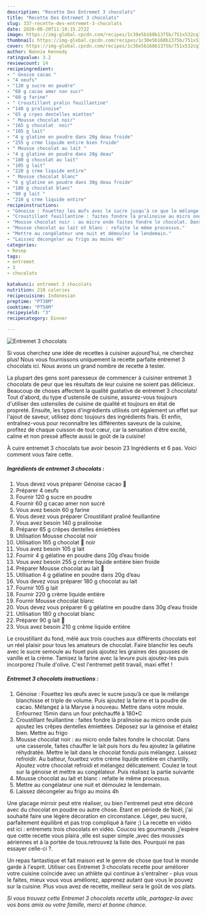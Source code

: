 ```yaml
---
description: "Recette Des Entremet 3 chocolats"
title: "Recette Des Entremet 3 chocolats"
slug: 337-recette-des-entremet-3-chocolats
date: 2020-08-20T11:10:15.272Z
image: https://img-global.cpcdn.com/recipes/1c30e5b168b1375b/751x532cq70/entremet-3-chocolats-photo-principale-de-la-recette.jpg
thumbnail: https://img-global.cpcdn.com/recipes/1c30e5b168b1375b/751x532cq70/entremet-3-chocolats-photo-principale-de-la-recette.jpg
cover: https://img-global.cpcdn.com/recipes/1c30e5b168b1375b/751x532cq70/entremet-3-chocolats-photo-principale-de-la-recette.jpg
author: Nannie Kennedy
ratingvalue: 3.2
reviewcount: 14
recipeingredient:
- " Gnoise cacao "
- "4 oeufs"
- "120 g sucre en poudre"
- "60 g cacao amer non sucr"
- "60 g farine"
- " Croustillant pralin feuillantine"
- "140 g pralinoise"
- "65 g crpes dentelles miettes"
- " Mousse chocolat noir"
- "165 g chocolat  noir"
- "105 g lait"
- "4 g glatine en poudre dans 20g deau froide"
- "255 g crme liquide entire bien froide"
- " Mousse chocolat au lait "
- "4 g glatine en poudre dans 20g deau"
- "180 g chocolat au lait"
- "105 g lait"
- "220 g crme liquide entire"
- " Mousse chocolat blanc"
- "6 g glatine en poudre dans 30g deau froide"
- "180 g chocolat blanc"
- "90 g lait "
- "210 g crme liquide entire"
recipeinstructions:
- "Génoise : Fouettez les œufs avec le sucre jusqu’à ce que le mélange blanchisse et triple de volume. Puis ajoutez la farine et la poudre de cacao. Mélangez à la Maryse à nouveau. Mettre dans votre moule. Enfournez 15min dans un four préchauffé à 180•C"
- "Croustillant feuillantine : faites fondre là pralinoise au micro onde puis ajoutez les crêpes dentelles émiettées. Déposez sur la génoise et étalez bien. Mettre au frigo"
- "Mousse chocolat noir : au micro onde faites fondre le chocolat. Dans une casserole, faites chauffer le lait puis hors du feu ajoutez la gélatine réhydratée. Mettre le lait dans le chocolat fondu puis mélangez. Laissez refroidir. Au batteur, fouettez votre crème liquide entière en chantilly. Ajoutez votre chocolat refroidi et mélangez délicatement. Coulez le tout sur la génoise et mettre au congélateur. Puis réalisez la partie suivante"
- "Mousse chocolat au lait et blanc : refaite le même processus."
- "Mettre au congélateur une nuit et démoulez le lendemain."
- "Laissez décongeler au frigo au moins 4h"
categories:
- Resep
tags:
- entremet
- 3
- chocolats

katakunci: entremet 3 chocolats 
nutrition: 218 calories
recipecuisine: Indonesian
preptime: "PT38M"
cooktime: "PT58M"
recipeyield: "3"
recipecategory: Dinner

---
```



![Entremet 3 chocolats](https://img-global.cpcdn.com/recipes/1c30e5b168b1375b/751x532cq70/entremet-3-chocolats-photo-principale-de-la-recette.jpg)

Si vous cherchez une idée de recettes à cuisiner aujourd'hui, ne cherchez plus! Nous vous fournissons uniquement la recette parfaite entremet 3 chocolats ici. Nous avons un grand nombre de recette à tester.

La plupart des gens sont paresseux de commencer à cuisiner entremet 3 chocolats de peur que les résultats de leur cuisine ne soient pas délicieux. Beaucoup de choses affectent la qualité gustative de entremet 3 chocolats! Tout d'abord, du type d'ustensile de cuisine, assurez-vous toujours d'utiliser des ustensiles de cuisine de qualité et toujours en état de propreté. Ensuite, les types d'ingrédients utilisés ont également un effet sur l'ajout de saveur, utilisez donc toujours des ingrédients frais. Et enfin, entraînez-vous pour reconnaître les différentes saveurs de la cuisine, profitez de chaque cuisson de tout cœur, car la sensation d'être excité, calme et non pressé affecte aussi le goût de la cuisine!

<!--inarticleads1-->

À cuire entremet 3 chocolats tue avoir besoin 23 Ingrédients et 6 pas. Voici comment vous faire cette.

##### Ingrédients de entremet 3 chocolats :

1. Vous devez vous préparer  Génoise cacao 🍫
1. Préparer 4 oeufs
1. Fournir 120 g sucre en poudre
1. Fournir 60 g cacao amer non sucré
1. Vous avez besoin 60 g farine
1. Vous devez vous préparer  Croustillant praliné feuillantine
1. Vous avez besoin 140 g pralinoise
1. Préparer 65 g crêpes dentelles émiettées
1. Utilisation  Mousse chocolat noir
1. Utilisation 165 g chocolat 🍫 noir
1. Vous avez besoin 105 g lait
1. Fournir 4 g gélatine en poudre dans 20g d’eau froide
1. Vous avez besoin 255 g crème liquide entière bien froide
1. Préparer  Mousse chocolat au lait 🥛
1. Utilisation 4 g gélatine en poudre dans 20g d’eau
1. Vous devez vous préparer 180 g chocolat au lait
1. Fournir 105 g lait
1. Fournir 220 g crème liquide entière
1. Fournir  Mousse chocolat blanc
1. Vous devez vous préparer 6 g gélatine en poudre dans 30g d’eau froide
1. Utilisation 180 g chocolat blanc
1. Préparer 90 g lait 🥛
1. Vous avez besoin 210 g crème liquide entière


Le croustillant du fond, mêlé aux trois couches aux différents chocolats est un réel plaisir pour tous les amateurs de chocolat. Faire blanchir les oeufs avec le sucre semoule au fouet puis ajoutez les graines des gousses de vanille et la crème. Tamisez la farine avec la levure puis ajoutez-les puis incorporez l&#39;huile d&#39;olive. C&#39;est l&#39;entremet petit travail, maxi effet ! 

<!--inarticleads2-->

##### Entremet 3 chocolats instructions :

1. Génoise : Fouettez les œufs avec le sucre jusqu’à ce que le mélange blanchisse et triple de volume. Puis ajoutez la farine et la poudre de cacao. Mélangez à la Maryse à nouveau. Mettre dans votre moule. Enfournez 15min dans un four préchauffé à 180•C
1. Croustillant feuillantine : faites fondre là pralinoise au micro onde puis ajoutez les crêpes dentelles émiettées. Déposez sur la génoise et étalez bien. Mettre au frigo
1. Mousse chocolat noir : au micro onde faites fondre le chocolat. Dans une casserole, faites chauffer le lait puis hors du feu ajoutez la gélatine réhydratée. Mettre le lait dans le chocolat fondu puis mélangez. Laissez refroidir. Au batteur, fouettez votre crème liquide entière en chantilly. Ajoutez votre chocolat refroidi et mélangez délicatement. Coulez le tout sur la génoise et mettre au congélateur. Puis réalisez la partie suivante
1. Mousse chocolat au lait et blanc : refaite le même processus.
1. Mettre au congélateur une nuit et démoulez le lendemain.
1. Laissez décongeler au frigo au moins 4h


Une glacage mirroir peut etre réaliser, ou bien l&#39;entremet peut etre décoré avec du chocolat en poudre ou autre chose. Etant en période de Noël, j&#39;ai souhaité faire une légère décoration en circonstance. Léger, peu sucré, parfaitement équilibré et pas trop compliqué à faire ;) La recette en vidéo est ici : entremets trois chocolats en vidéo. Coucou les gourmands ,j&#39;espère que cette recette vous plaira ,elle est super simple ,avec des mousses aériennes et à la portée de tous.retrouvez la liste des. Pourquoi ne pas essayer celle-ci ?. 

<!--inarticleads1-->

<p>
Un repas fantastique et fait maison est le genre de chose que tout le monde garde à l'esprit. Utiliser ces Entremet 3 chocolats recette pour améliorer votre cuisine coïncide avec un athlète qui continue à s'entraîner - plus vous le faites, mieux vous vous améliorez, apprenez autant que vous le pouvez sur la cuisine. Plus vous avez de recette, meilleur sera le goût de vos plats.
</p>

<p>
<i>Si vous trouvez cette Entremet 3 chocolats recette utile, partagez-la avec vos bons amis ou votre famille, merci et bonne chance.</i>
</p>
